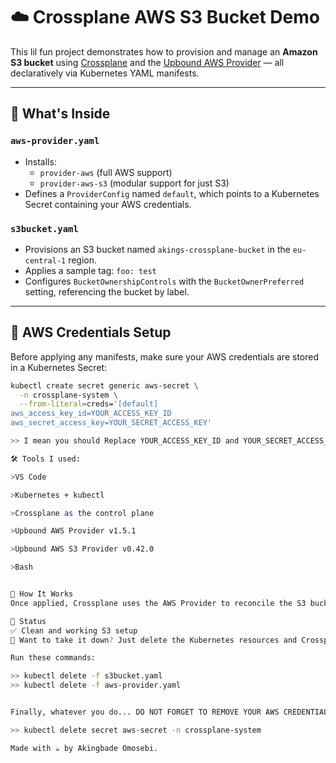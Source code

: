 # ☁️ Crossplane AWS S3 Bucket Demo

This lil fun project demonstrates how to provision and manage an **Amazon S3 bucket** using [Crossplane](https://crossplane.io) and the [Upbound AWS Provider](https://marketplace.upbound.io/providers/upbound/provider-aws) — all declaratively via Kubernetes YAML manifests.

---

## 📁 What's Inside

### `aws-provider.yaml`
- Installs:
  - `provider-aws` (full AWS support)
  - `provider-aws-s3` (modular support for just S3)
- Defines a `ProviderConfig` named `default`, which points to a Kubernetes Secret containing your AWS credentials.

### `s3bucket.yaml`
- Provisions an S3 bucket named `akings-crossplane-bucket` in the `eu-central-1` region.
- Applies a sample tag: `foo: test`
- Configures `BucketOwnershipControls` with the `BucketOwnerPreferred` setting, referencing the bucket by label.

---

## 🔐 AWS Credentials Setup

Before applying any manifests, make sure your AWS credentials are stored in a Kubernetes Secret:

```bash
kubectl create secret generic aws-secret \
  -n crossplane-system \
  --from-literal=creds='[default]
aws_access_key_id=YOUR_ACCESS_KEY_ID
aws_secret_access_key=YOUR_SECRET_ACCESS_KEY'

>> I mean you should Replace YOUR_ACCESS_KEY_ID and YOUR_SECRET_ACCESS_KEY with your real credentials.

🛠️ Tools I used:

>VS Code 

>Kubernetes + kubectl

>Crossplane as the control plane

>Upbound AWS Provider v1.5.1

>Upbound AWS S3 Provider v0.42.0

>Bash


🚀 How It Works
Once applied, Crossplane uses the AWS Provider to reconcile the S3 bucket based on the YAML specification. This enables GitOps workflows and infrastructure version control using Kubernetes-native tools.

📌 Status
✅ Clean and working S3 setup
🧹 Want to take it down? Just delete the Kubernetes resources and Crossplane will clean up the corresponding AWS infrastructure.

Run these commands:

>> kubectl delete -f s3bucket.yaml
>> kubectl delete -f aws-provider.yaml


Finally, whatever you do... DO NOT FORGET TO REMOVE YOUR AWS CREDENTIALS FROM THE KUBERNETES SECRET!, and if you want to, delete your ACCESS KEY ID and SECRET ACCESS KEY from your AWS account.

>> kubectl delete secret aws-secret -n crossplane-system

Made with ☕ by Akingbade Omosebi.